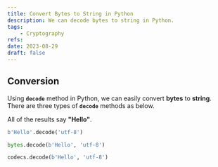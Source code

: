 ```yaml
---
title: Convert Bytes to String in Python
description: We can decode bytes to string in Python.
tags:
    - Cryptography
refs:
date: 2023-08-29
draft: false
---
```


## Conversion

Using **`decode`** method in Python, we can easily convert **bytes** to **string**.  
There are three types of **`decode`** methods as below.  

All of the results say **"Hello"**.

```python
b'Hello'.decode('utf-8')

bytes.decode(b'Hello', 'utf-8')

codecs.decode(b'Hello', 'utf-8')
```
